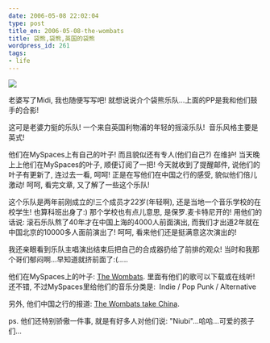 ```yaml
---
date: 2006-05-08 22:02:04
type: post
title_en: 2006-05-08-the-wombats
title: 袋熊,袋熊,英国的袋熊
wordpress_id: 261
tags:
- life
---
```


[![](http://static.flickr.com/51/142734319_dcd01c12da_m.jpg)](http://www.flickr.com/photos/nickcheng/142734319/)

老婆写了Midi, 我也随便写写吧! 就想说说介个袋熊乐队...上面的PP是我和他们鼓手的合影!

这可是老婆力挺的乐队! 一个来自英国利物浦的年轻的摇滚乐队!  音乐风格主要是英式!

他们在MySpaces上有自己的叶子! 而且貌似还有专人(他们自己?) 在维护! 当天晚上上他们在MySpaces的叶子, 顺便订阅了一把! 今天就收到了提醒邮件, 说他们的叶子有更新了, 连过去一看, 呵呵! 正是在写他们在中国之行的感受, 貌似他们倍儿激动! 呵呵, 看完文章, 又了解了一些这个乐队!

这个乐队是两年前刚成立的!三个成员才22岁(年轻啊), 还是当地一个音乐学校的在校学生! 也算科班出身了:) 那个学校也有点儿意思, 是保罗.麦卡特尼开的! 用他们的话说: 滚石乐队熬了40年才在中国上海的4000人前面演出, 而我们才出道2年就在中国北京的10000多人面前演出了! 呵呵, 看来他们还是挺满意这次演出的!

我还亲眼看到乐队主唱演出结束后把自己的合成器扔给了前排的观众! 当时和我那个哥们郁闷啊...早知道就挤前面了:(.....

他们在MySpaces上的叶子: [The Wombats](http://www.myspace.com/thewombatsuk). 里面有他们的歌可以下载或在线听! 还不错, 不过MySpaces里给他们的音乐分类是:  Indie / Pop Punk / Alternative

另外, 他们中国之行的报道: [The Wombats take China](http://arts.guardian.co.uk/news/story/0,,1769852,00.html).





ps. 他们还特别骄傲一件事, 就是有好多人对他们说: "Niubi"...哈哈...可爱的孩子们...
